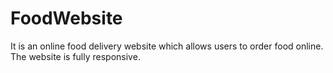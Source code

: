# FoodWebsite
It is an online food delivery website which allows users to order food online. The website is fully responsive.
